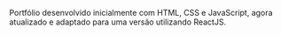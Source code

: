 Portfólio desenvolvido inicialmente com HTML, CSS e JavaScript, agora atualizado e adaptado para uma versão utilizando ReactJS.
